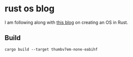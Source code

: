 # rust os blog

I am following along with [this blog](https://os.phil-opp.com/minimal-rust-kernel/) on creating an OS in Rust.

## Build

`cargo build --target thumbv7em-none-eabihf`
